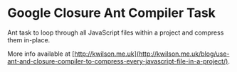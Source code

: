 # Google Closure Ant Compiler Task

Ant task to loop through all JavaScript files within a project and compress them in-place.

More info available at [http://kwilson.me.uk](http://kwilson.me.uk/blog/use-ant-and-closure-compiler-to-compress-every-javascript-file-in-a-project/).
